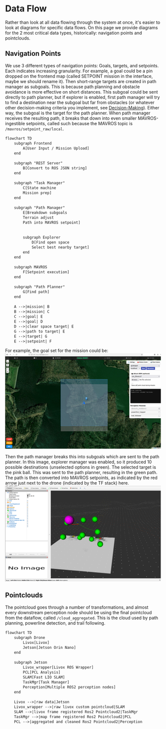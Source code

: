 # Data Flow

Rather than look  at all data flowing through the system at once, it's easier to look at diagrams for specific data flows. On this page we provide diagrams for the 2 most critical data types, historically: navigation points and pointclouds.

## Navigation Points

We use 3 different types of navigation points: Goals, targets, and setpoints. Each indicates increasing granularity. For example, a goal could be a pin dropped on the frontend map (called SETPOINT mission in the interface, maybe we should rename it). Then short-range targets are created in path manager as subgoals. This is because path planning and obstacle avoidance is more effective on short distances. This subgoal could be sent directly to path planner, but if explorer is enabled, first path manager will try to find a destination near the subgoal but far from obstacles (or whatever other decision-making criteria you implement, see [Decision-Making](../development/decisionmaking.md)). Either way, the subgoal is the target for the path planner. When path manager receives the resulting path, it breaks that down into even smaller MAVROS-ingestible setpoints, called such because the MAVROS topic is `/mavros/setpoint_raw/local`.

```mermaid
flowchart TD
    subgraph Frontend
        A[User Input / Mission Upload]
    end

    subgraph "REST Server"
        B[Convert to ROS JSON string]
    end

    subgraph "Task Manager"
        C[State machine
        Mission prep]
    end

    subgraph "Path Manager"
        E[Breakdown subgoals
        Terrain adjust
        Path into MAVROS setpoint]


        subgraph Explorer
            D[Find open space
            Select best nearby target]
        end
    end

    subgraph MAVROS
        F[Setpoint execution]
    end

    subgraph "Path Planner"
        G[Find path]
    end

    A -->|mission| B
    B -->|mission| C
    C -->|goal| E
    E -->|goal| D
    D -->|clear space target| E
    G -->|path to target| E
    E -->|target| G
    E -->|setpoint| F

```

For example, the goal set for the mission could be:
![Setpoint Mission Example](../images/setpoint-mission.png)

Then the path manager breaks this into subgoals which are sent to the path planner. In this image, explorer manager was enabled, so it produced 10 possible destinations (unselected options in green). The selected target is the pink ball. This was sent to the path planner, resulting in the green path. The path is then converted into MAVROS setpoints, as indicated by the red arrow just next to the drone (indicated by the TF stack) here.
![Subgoals Examples](../images/setpoint-types.png)

## Pointclouds

The pointcloud goes through a number of transformations, and almost every downstream perception node should be using the final pointcloud from the dataflow, called `/cloud_aggregated`. This is the cloud used by path planning, powerline detection, and trail following.

```mermaid
flowchart TD
    subgraph Drone
        Livox[Livox]
        Jetson[Jetson Orin Nano]
    end

    subgraph Jetson
        Livox_wrapper[Livox ROS Wrapper]
        PCL[PCL Analysis]
        SLAM[Fast LIO SLAM]
        TaskMgr[Task Manager]
        Perception[Multiple ROS2 perception nodes]
    end

    Livox -->|raw data|Jetson
    Livox_wrapper -->|raw livox custom pointcloud|SLAM
    SLAM -->|livox frame registered Ros2 Pointcloud2|TaskMgr
    TaskMgr -->|map frame registered Ros2 Pointcloud2|PCL
    PCL -->|aggregated and cleaned Ros2 Pointcloud2|Perception
```
